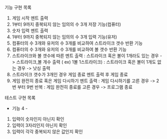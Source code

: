 기능 구현 목록

1. 게임 시작 멘트 출력
2. 1부터 9까지 중복되지 않는 임의의 수 3개 저장 기능(컴퓨터)
3. 숫자 입력 멘트 출력
4. 1부터 9까지 중복되지 않는 임의의 수 3개 입력 기능(유저)
5. 컴퓨터의 수 3개와 유저의 수 3개를 비교하여 스트라이크 갯수 반환 기능
6. 컴퓨터의 수 3개와 유저의 수 3개를 비교하여 볼 갯수 반환 기능
7. 스트라이크와 볼 갯수에 따른 멘트 출력
: 스트라이크 혹은 볼이 1개라도 있는 경우 -> 스트라이크,볼 개수 출력 ( ex) 1볼 1스트라이크)
: 스트라이크 혹은 볼이 1개도 없는 경우 -> 낫싱 출력
8. 스트라이크 갯수가 3개인 경우 게임 종료 멘트 출력 후 게임 종료
9. 게임 완전히 종료 혹은 게임 다시하기 멘트 출력
: 게임 다시하기를 고른 경우 -> 2번 부터 9번 반복
: 게임 완전히 종료를 고른 경우 -> 프로그램 종료

테스트 구현 목록 
- 기능 4 - 
1. 입력이 숫자인지 아닌지 확인
2. 입력이 3자리인지 아닌지 확인
3. 입력이 각각 중복되지 않은 값인지 확인